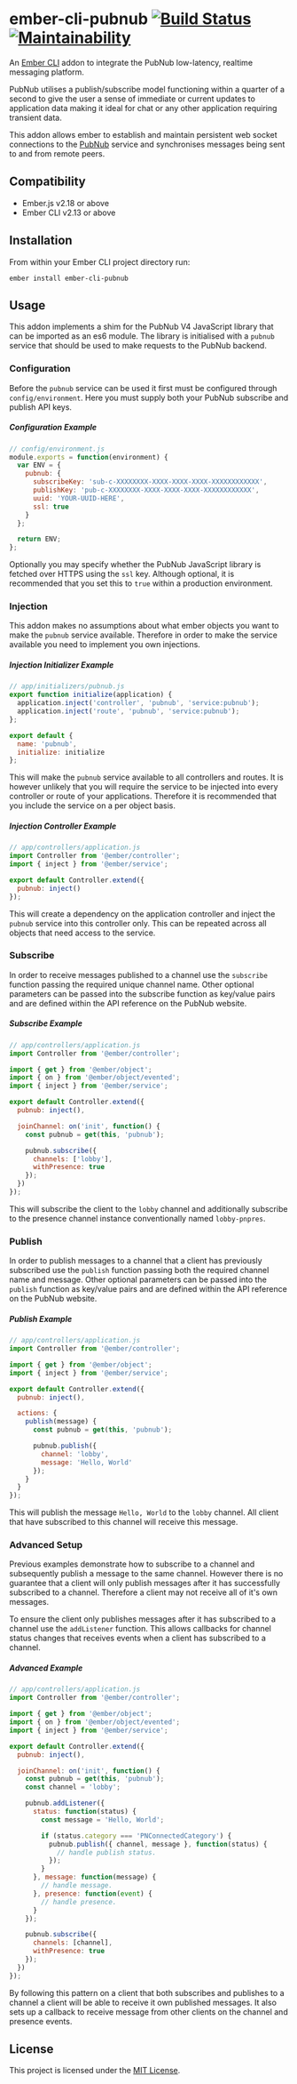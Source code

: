 # ember-cli-pubnub [![Build Status](https://travis-ci.com/tomasbasham/ember-cli-pubnub.svg?branch=master)](https://travis-ci.com/tomasbasham/ember-cli-pubnub) [![Maintainability](https://api.codeclimate.com/v1/badges/ab32267129e27c3b95d2/maintainability)](https://codeclimate.com/github/tomasbasham/ember-cli-pubnub/maintainability)

An [Ember CLI](https://ember-cli.com/) addon to integrate the PubNub
low-latency, realtime messaging platform.

PubNub utilises a publish/subscribe model functioning within a quarter of a
second to give the user a sense of immediate or current updates to application
data making it ideal for chat or any other application requiring transient
data.

This addon allows ember to establish and maintain persistent web socket
connections to the [PubNub](https://www.pubnub.com/) service and synchronises
messages being sent to and from remote peers.

## Compatibility

* Ember.js v2.18 or above
* Ember CLI v2.13 or above

## Installation

From within your Ember CLI project directory run:
```
ember install ember-cli-pubnub
```

## Usage

This addon implements a shim for the PubNub V4 JavaScript library that can be
imported as an es6 module. The library is initialised with a `pubnub` service
that should be used to make requests to the PubNub backend.

### Configuration

Before the `pubnub` service can be used it first must be configured through
`config/environment`. Here you must supply both your PubNub subscribe and
publish API keys.

##### Configuration Example

```JavaScript
// config/environment.js
module.exports = function(environment) {
  var ENV = {
    pubnub: {
      subscribeKey: 'sub-c-XXXXXXXX-XXXX-XXXX-XXXX-XXXXXXXXXXXX',
      publishKey: 'pub-c-XXXXXXXX-XXXX-XXXX-XXXX-XXXXXXXXXXXX',
      uuid: 'YOUR-UUID-HERE',
      ssl: true
    }
  };

  return ENV;
};
```

Optionally you may specify whether the PubNub JavaScript library is fetched
over HTTPS using the `ssl` key. Although optional, it is recommended that you
set this to `true` within a production environment.

### Injection

This addon makes no assumptions about what ember objects you want to make the
`pubnub` service available. Therefore in order to make the service available
you need to implement you own injections.

##### Injection Initializer Example

```JavaScript
// app/initializers/pubnub.js
export function initialize(application) {
  application.inject('controller', 'pubnub', 'service:pubnub');
  application.inject('route', 'pubnub', 'service:pubnub');
};

export default {
  name: 'pubnub',
  initialize: initialize
};
```

This will make the `pubnub` service available to all controllers and routes. It
is however unlikely that you will require the service to be injected into every
controller or route of your applications. Therefore it is recommended that you
include the service on a per object basis.

##### Injection Controller Example

```JavaScript
// app/controllers/application.js
import Controller from '@ember/controller';
import { inject } from '@ember/service';

export default Controller.extend({
  pubnub: inject()
});
```

This will create a dependency on the application controller and inject the
`pubnub` service into this controller only. This can be repeated across all
objects that need access to the service.

### Subscribe

In order to receive messages published to a channel use the `subscribe`
function passing the required unique channel name. Other optional parameters
can be passed into the subscribe function as key/value pairs and are defined
within the API reference on the PubNub website.

##### Subscribe Example

```JavaScript
// app/controllers/application.js
import Controller from '@ember/controller';

import { get } from '@ember/object';
import { on } from '@ember/object/evented';
import { inject } from '@ember/service';

export default Controller.extend({
  pubnub: inject(),

  joinChannel: on('init', function() {
    const pubnub = get(this, 'pubnub');

    pubnub.subscribe({
      channels: ['lobby'],
      withPresence: true
    });
  })
});
```

This will subscribe the client  to the `lobby` channel and additionally
subscribe to the presence channel instance conventionally named `lobby-pnpres`.

### Publish

In order to publish messages to a channel that a client has previously
subscribed use the `publish` function passing both the required channel name
and message. Other optional parameters can be passed into the `publish`
function as key/value pairs and are defined within the API reference on the
PubNub website.

##### Publish Example

```JavaScript
// app/controllers/application.js
import Controller from '@ember/controller';

import { get } from '@ember/object';
import { inject } from '@ember/service';

export default Controller.extend({
  pubnub: inject(),

  actions: {
    publish(message) {
      const pubnub = get(this, 'pubnub');

      pubnub.publish({
        channel: 'lobby',
        message: 'Hello, World'
      });
    }
  }
});
```

This will publish the message `Hello, World` to the `lobby` channel. All client
that have subscribed to this channel will receive this message.

### Advanced Setup

Previous examples demonstrate how to subscribe to a channel and subsequently
publish a message to the same channel. However there is no guarantee that a
client will only publish messages after it has successfully subscribed to a
channel. Therefore a client may not receive all of it's own messages.

To ensure the client only publishes messages after it has subscribed to a
channel use the `addListener` function. This allows callbacks for channel
status changes that receives events when a client has subscribed to a channel.

##### Advanced Example

```JavaScript
// app/controllers/application.js
import Controller from '@ember/controller';

import { get } from '@ember/object';
import { on } from '@ember/object/evented';
import { inject } from '@ember/service';

export default Controller.extend({
  pubnub: inject(),

  joinChannel: on('init', function() {
    const pubnub = get(this, 'pubnub');
    const channel = 'lobby';

    pubnub.addListener({
      status: function(status) {
        const message = 'Hello, World';

        if (status.category === 'PNConnectedCategory') {
          pubnub.publish({ channel, message }, function(status) {
            // handle publish status.
          });
        }
      }, message: function(message) {
        // handle message.
      }, presence: function(event) {
        // handle presence.
      }
    });

    pubnub.subscribe({
      channels: [channel],
      withPresence: true
    });
  })
});
```

By following this pattern on a client that both subscribes and publishes to a
channel a client will be able to receive it own published messages. It also
sets up a callback to receive message from other clients on the channel and
presence events.

## License

This project is licensed under the [MIT License](LICENSE.md).
